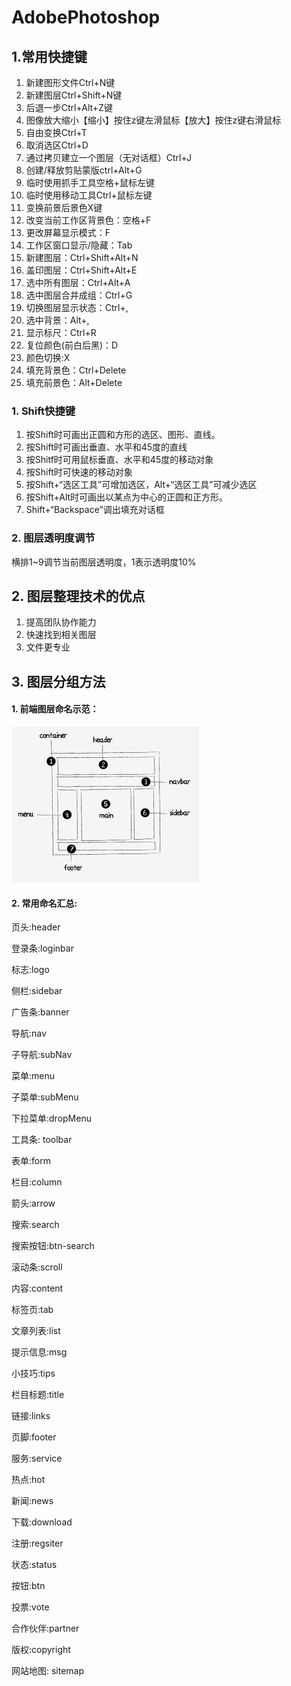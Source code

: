 # AdobePhotoshop

## 1.常用快捷键

1. 新建图形文件Ctrl+N键
2. 新建图层Ctrl+Shift+N键
3. 后退一步Ctrl+Alt+Z键
4. 图像放大缩小【缩小】按住z键左滑鼠标【放大】按住z键右滑鼠标
5. 自由变换Ctrl+T
6. 取消选区Ctrl+D
7. 通过拷贝建立一个图层（无对话框）Ctrl+J
8. 创建/释放剪贴蒙版ctrl+Alt+G
9. 临时使用抓手工具空格+鼠标左键
10. 临时使用移动工具Ctrl+鼠标左键
11. 变换前景后景色X键
12. 改变当前工作区背景色：空格+F
13. 更改屏幕显示模式：F
14. 工作区窗口显示/隐藏：Tab
15. 新建图层：Ctrl+Shift+Alt+N
16. 盖印图层：Ctrl+Shift+Alt+E
17. 选中所有图层：Ctrl+Alt+A
18. 选中图层合并成组：Ctrl+G
19. 切换图层显示状态：Ctrl+,
20. 选中背景：Alt+,
21. 显示标尺：Ctrl+R
22. 复位颜色(前白后黑)：D
23. 颜色切换:X
24. 填充背景色：Ctrl+Delete
25. 填充前景色：Alt+Delete



### 1. Shift快捷键

1. 按Shift时可画出正圆和方形的选区、图形、直线。
2. 按Shift时可画出垂直、水平和45度的直线
3. 按Shitf时可用鼠标垂直、水平和45度的移动对象
4. 按Shift时可快速的移动对象
5. 按Shift+“选区工具”可增加选区，Alt+“选区工具”可减少选区
6. 按Shift+Alt时可画出以某点为中心的正圆和正方形。
7. Shift+“Backspace”调出填充对话框



### 2. 图层透明度调节

横排1~9调节当前图层透明度，1表示透明度10%



## 2. 图层整理技术的优点

1. 提高团队协作能力
2. 快速找到相关图层
3. 文件更专业



## 3. 图层分组方法

#### 1. 前端图层命名示范：


![69001eedgc3f7e20559c5&690](assets/69001eedgc3f7e20559c5&690-2243771.png)



#### 2. 常用命名汇总:



页头:header

登录条:loginbar

标志:logo

侧栏:sidebar

广告条:banner

导航:nav

子导航:subNav

菜单:menu

子菜单:subMenu

下拉菜单:dropMenu

工具条: toolbar

表单:form

栏目:column

箭头:arrow

搜索:search

搜索按钮:btn-search

滚动条:scroll

内容:content

标签页:tab

文章列表:list

提示信息:msg

小技巧:tips

栏目标题:title

链接:links

页脚:footer

服务:service

热点:hot

新闻:news

下载:download

注册:regsiter

状态:status

按钮:btn

投票:vote

合作伙伴:partner

版权:copyright

网站地图: sitemap

